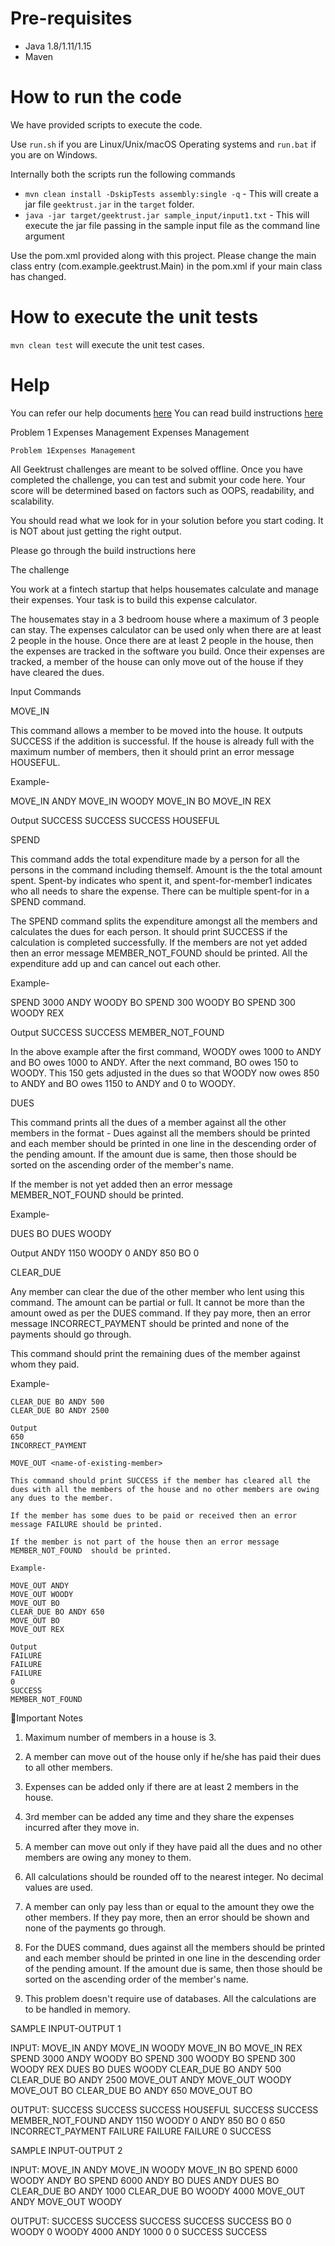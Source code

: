 # Pre-requisites
* Java 1.8/1.11/1.15
* Maven

# How to run the code

We have provided scripts to execute the code. 

Use `run.sh` if you are Linux/Unix/macOS Operating systems and `run.bat` if you are on Windows.

Internally both the scripts run the following commands 

 * `mvn clean install -DskipTests assembly:single -q` - This will create a jar file `geektrust.jar` in the `target` folder.
 * `java -jar target/geektrust.jar sample_input/input1.txt` - This will execute the jar file passing in the sample input file as the command line argument

 Use the pom.xml provided along with this project. Please change the main class entry (<mainClass>com.example.geektrust.Main</mainClass>) in the pom.xml if your main class has changed.

 # How to execute the unit tests

 `mvn clean test` will execute the unit test cases.

# Help

You can refer our help documents [here](https://help.geektrust.in)
You can read build instructions [here](https://github.com/geektrust/coding-problem-artefacts/tree/master/Java)



Problem 1 Expenses Management
Expenses Management

    Problem 1Expenses Management


   All Geektrust challenges are meant to be solved offline. Once you have completed the challenge, you can test and submit your code here. Your score will be determined based on factors such as OOPS, readability, and scalability.

   You should read what we look for in your solution before you start coding. It is NOT about just getting the right output.

   Please go through the build instructions here
                        


   The challenge

   You work at a fintech startup that helps housemates calculate and manage their expenses. Your task is to build this expense calculator. 

   The housemates stay in a 3 bedroom house where a maximum of 3 people can stay. The expenses calculator can be used only when there are at least 2 people in the house. Once there are at least 2 people in the house, then the expenses are tracked in the software you build. Once their expenses are tracked, a member of the house can only move out of the house if they have cleared the dues.
                        


   Input Commands

   MOVE_IN <name-of-the-member>

   This command allows a member to be moved into the house. It outputs SUCCESS if the addition is successful. If the house is already full with the maximum number of members, then it should print an error message HOUSEFUL.
                            
  Example- 

  MOVE_IN ANDY
  MOVE_IN WOODY
  MOVE_IN BO
  MOVE_IN REX

  Output
  SUCCESS
  SUCCESS
  SUCCESS
  HOUSEFUL

  SPEND  <amount> <spent-by> <spent-for-member1> <spent-for-member2>

  This command adds the total expenditure made by a person for all the persons in the command including themself. Amount is the the total amount spent.  Spent-by indicates who spent it, and spent-for-member1 indicates who all needs to share the expense. There can be multiple spent-for in a SPEND command. 

  The SPEND command splits the expenditure amongst all the members and calculates the dues for each person. It should print SUCCESS if the calculation is completed successfully. If the members are not yet added then an error message MEMBER_NOT_FOUND  should be printed. All the expenditure add up and can cancel out each other.

  Example-

  SPEND 3000 ANDY WOODY BO
  SPEND 300 WOODY BO
  SPEND 300 WOODY REX

  Output
  SUCCESS
  SUCCESS
  MEMBER_NOT_FOUND

  In the above example after the first command, WOODY owes 1000 to ANDY and BO owes 1000 to ANDY. After the next command, BO owes 150 to WOODY. This 150 gets adjusted in the dues so that WOODY now owes 850 to ANDY and BO owes 1150 to ANDY and 0 to WOODY.

  DUES <member-who-owes>

  This command prints all the dues of a member against all the other members in the format - <member-who-lent> <amount> Dues against all the members should be printed and each member should be printed in one line in the descending order of the pending amount. If the amount due is same, then those should be sorted on the ascending order of the member's name. 

  If the member is not yet added then an error message MEMBER_NOT_FOUND should be printed.

  Example- 

  DUES BO
  DUES WOODY

  Output
  ANDY 1150
  WOODY 0
  ANDY 850
  BO 0

  CLEAR_DUE  <member-who-owes> <member-who-lent> <amount>

  Any member can clear the due of the other member who lent using this command. The amount can be partial or full. It cannot be more than the amount owed as per the DUES command. If they pay more, then an error message INCORRECT_PAYMENT should be printed and none of the payments should go through.	

  This command should print the remaining dues of the member against whom they paid.

  Example-

    CLEAR_DUE BO ANDY 500 
    CLEAR_DUE BO ANDY 2500 

    Output
    650
    INCORRECT_PAYMENT

    MOVE_OUT <name-of-existing-member>

    This command should print SUCCESS if the member has cleared all the dues with all the members of the house and no other members are owing any dues to the member. 

    If the member has some dues to be paid or received then an error message FAILURE should be printed.

    If the member is not part of the house then an error message MEMBER_NOT_FOUND  should be printed.

    Example-

    MOVE_OUT ANDY
    MOVE_OUT WOODY
    MOVE_OUT BO
    CLEAR_DUE BO ANDY 650
    MOVE_OUT BO
    MOVE_OUT REX

    Output
    FAILURE
    FAILURE
    FAILURE
    0
    SUCCESS
    MEMBER_NOT_FOUND
                        

🚩Important Notes

   1. Maximum number of members in a house is 3.

   2. A member can move out of the house only if he/she has paid their dues to all other members.

   3. Expenses can be added only if there are at least 2 members in the house.

   4. 3rd member can be added any time and they share the expenses incurred after they move in. 

   5. A member can move out only if they have paid all the dues and no other members are owing any money to them.

   6. All calculations should be rounded off to the nearest integer. No decimal values are used. 

   7. A member can only pay less than or equal to the amount they owe the other members. If they pay more, then an error should be shown and none of the payments go through.

   8. For the DUES command, dues against all the members should be printed and each member should be printed in one line in the descending order of the pending amount. If the amount due is same, then those should be sorted on the ascending order of the member's name. 

   9. This problem doesn't require use of databases. All the calculations are to be handled in memory. 




SAMPLE INPUT-OUTPUT 1

   INPUT:
   MOVE_IN ANDY
   MOVE_IN WOODY
   MOVE_IN BO
   MOVE_IN REX
   SPEND 3000 ANDY WOODY BO
   SPEND 300 WOODY BO
   SPEND 300 WOODY REX
   DUES BO
   DUES WOODY
   CLEAR_DUE BO ANDY 500
   CLEAR_DUE BO ANDY 2500
   MOVE_OUT ANDY
   MOVE_OUT WOODY
   MOVE_OUT BO
   CLEAR_DUE BO ANDY 650
   MOVE_OUT BO

   OUTPUT:
   SUCCESS
   SUCCESS
   SUCCESS
   HOUSEFUL
   SUCCESS
   SUCCESS
   MEMBER_NOT_FOUND
   ANDY 1150
   WOODY 0
   ANDY 850
   BO 0
   650
   INCORRECT_PAYMENT
   FAILURE
   FAILURE
   FAILURE
   0
   SUCCESS

   SAMPLE INPUT-OUTPUT 2

   INPUT:
   MOVE_IN ANDY
   MOVE_IN WOODY
   MOVE_IN BO
   SPEND 6000 WOODY ANDY BO
   SPEND 6000 ANDY BO
   DUES ANDY
   DUES BO
   CLEAR_DUE BO ANDY 1000
   CLEAR_DUE BO WOODY 4000
   MOVE_OUT ANDY
   MOVE_OUT WOODY

   OUTPUT:
   SUCCESS
   SUCCESS
   SUCCESS
   SUCCESS
   SUCCESS
   BO 0
   WOODY 0
   WOODY 4000 
   ANDY 1000
   0
   0
   SUCCESS
   SUCCESS

